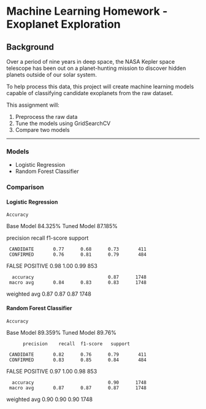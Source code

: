 # Machine Learning Homework - Exoplanet Exploration


## Background

Over a period of nine years in deep space, the NASA Kepler space telescope has been out on a planet-hunting mission to discover hidden planets outside of our solar system.

To help process this data, this project will create machine learning models capable of classifying candidate exoplanets from the raw dataset.

This assignment will:

1. Preprocess the raw data
2. Tune the models using GridSearchCV
3. Compare two models

- - -

### Models

* Logistic Regression
* Random Forest Classifier


### Comparison

#### Logistic Regression

	Accuracy
Base Model	84.325%
Tuned Model	87.185%

 precision    recall  f1-score   support

     CANDIDATE       0.77      0.68      0.73       411
     CONFIRMED       0.76      0.81      0.79       484
FALSE POSITIVE       0.98      1.00      0.99       853

      accuracy                           0.87      1748
     macro avg       0.84      0.83      0.83      1748
  weighted avg       0.87      0.87      0.87      1748


#### Random Forest Classifier

	Accuracy
Base Model	89.359%
Tuned Model	89.76%

          precision    recall  f1-score   support

     CANDIDATE       0.82      0.76      0.79       411
     CONFIRMED       0.83      0.85      0.84       484
FALSE POSITIVE       0.97      1.00      0.98       853

      accuracy                           0.90      1748
     macro avg       0.87      0.87      0.87      1748
  weighted avg       0.90      0.90      0.90      1748




